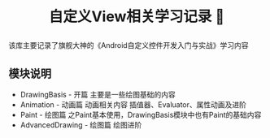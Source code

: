 # <p align="center"> 自定义View相关学习记录 🐽</p>

该库主要记录了旗舰大神的《Android自定义控件开发入门与实战》学习内容

## 模块说明

* DrawingBasis - 开篇 主要是一些绘图基础的内容
* Animation    - 动画篇 动画相关内容 插值器、Evaluator、属性动画及进阶
* Paint        - 绘图篇 之Paint基本使用，DrawingBasis模块中也有Paint的基础内容
* AdvancedDrawing - 绘图篇 绘图进阶